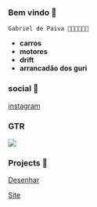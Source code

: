 ### Bem vindo 🎸

`Gabriel de Paiva 🤘🏻🤘🏻🤘🏻` 

- **carros**
- **motores**
- **drift**
- **arrancadão dos guri** 

### social 🎸

[instagram](https://www.instagram.com/gb2jz/)


### GTR

![](https://media1.tenor.com/m/wZEkIgZfbW8AAAAC/gtr-car.gif)


### Projects 🐍

[Desenhar](https://gabrielpaiva21.github.io/gbprojetos/)

[Site](file:///media/fuse/drivefs-58f1920da2b04d1125fa392c0a1b8f01/root/amazflix/index.html)
